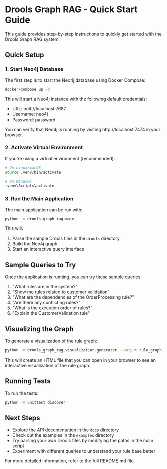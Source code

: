 # Drools Graph RAG - Quick Start Guide

This guide provides step-by-step instructions to quickly get started with the Drools Graph RAG system.

## Quick Setup

### 1. Start Neo4j Database

The first step is to start the Neo4j database using Docker Compose:

```bash
docker-compose up -d
```

This will start a Neo4j instance with the following default credentials:
- URL: bolt://localhost:7687
- Username: neo4j
- Password: password

You can verify that Neo4j is running by visiting http://localhost:7474 in your browser.

### 2. Activate Virtual Environment

If you're using a virtual environment (recommended):

```bash
# On Linux/macOS
source .venv/bin/activate

# On Windows
.venv\Scripts\activate
```

### 3. Run the Main Application

The main application can be run with:

```bash
python -m drools_graph_rag.main
```

This will:
1. Parse the sample Drools files in the `drools` directory
2. Build the Neo4j graph
3. Start an interactive query interface

## Sample Queries to Try

Once the application is running, you can try these sample queries:

1. "What rules are in the system?"
2. "Show me rules related to customer validation"
3. "What are the dependencies of the OrderProcessing rule?"
4. "Are there any conflicting rules?"
5. "What is the execution order of rules?"
6. "Explain the CustomerValidation rule"

## Visualizing the Graph

To generate a visualization of the rule graph:

```bash
python -m drools_graph_rag.visualization.generator --output rule_graph.html
```

This will create an HTML file that you can open in your browser to see an interactive visualization of the rule graph.

## Running Tests

To run the tests:

```bash
python -m unittest discover
```

## Next Steps

- Explore the API documentation in the `docs` directory
- Check out the examples in the `examples` directory
- Try parsing your own Drools files by modifying the paths in the main script
- Experiment with different queries to understand your rule base better

For more detailed information, refer to the full README.md file.